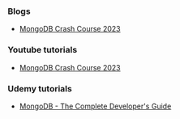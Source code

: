 
### Blogs 
- [MongoDB Crash Course 2023](https://neetcode.io/courses/lessons/mongodb)
### Youtube tutorials
- [MongoDB Crash Course 2023](https://www.youtube.com/watch?v=QPFlGswpyJY)
### Udemy tutorials
- [MongoDB - The Complete Developer's Guide](https://udemy.com/course/mongodb-the-complete-developers-guide)

